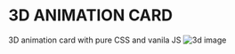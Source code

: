 # 3D ANIMATION CARD
3D animation card with pure CSS and vanila JS
![3d image](https://i.imgur.com/X03wXwy.png)
